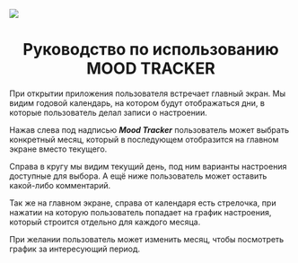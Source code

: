 ![](https://komarev.com/ghpvc/?username=mTochilashvili)

<h1 align="center">Руководство по использованию MOOD TRACKER  </h1>

При открытии приложения пользователя встречает главный экран. 
Мы видим годовой календарь, на котором будут отображаться дни, в которые пользователь делал записи о настроении.

Нажав слева под надписью <b><i>Mood Tracker</i></b> пользователь может выбрать конкретный месяц, который в последующем отобразится на главном экране вместо текущего.

Справа в кругу мы видим текущий день, под ним варианты настроения доступные для выбора.
А ещё ниже пользователь может оставить какой-либо комментарий.

Так же на главном экране, справа от календаря есть стрелочка, при нажатии на которую пользователь попадает на график настроения, который строится отдельно 
для каждого месяца. 

При желании пользователь может изменить месяц, чтобы посмотреть график за интересующий период.


